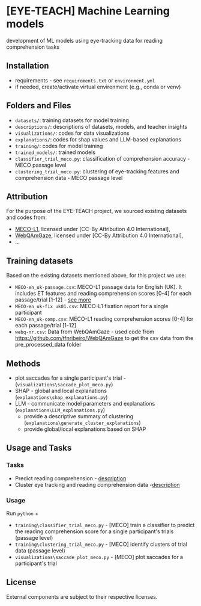 # [EYE-TEACH] Machine Learning models
development of ML models using eye-tracking data for reading comprehension tasks

## Installation
- requirements - see `requirements.txt` or `environment.yml`
- if needed, create/activate virtual environment (e.g., conda or venv)  

## Folders and Files
- `datasets/`: training datasets for model training
- `descriptions/`: descriptions of datasets, models, and teacher insights
- `visualizations/`: codes for data visualizations
- `explanations/`: codes for shap values and LLM-based explanations
- `training/`: codes for model training
- `trained_models/`: trained models
- `classifier_trial_meco.py`: classification of comprehension accuracy - MECO passage level
- `clustering_trial_meco.py`: clustering of eye-tracking features and comprehension data - MECO passage level

## Attribution
For the purpose of the EYE-TEACH project, we sourced existing datasets and codes from:
- [MECO-L1](https://osf.io/3527a/), licensed under [CC-By Attribution 4.0 International],
- [WebQAmGaze](https://github.com/tfnribeiro/WebQAmGaze), licensed under [CC-By Attribution 4.0 International],
- ...

## Training datasets
Based on the existing datasets mentioned above, for this project we use: 
- `MECO-en_uk-passage.csv`: MECO-L1 passage data for English (UK). It includes ET features and reading comprehension scores [0-4] for each passage/trial [1-12] - [see more](descriptions/data/mecoL1.md)
- `MECO-en_uk-fix_uk01.csv`: MECO-L1 fixation report for a single participant
- `MECO-en_uk-comp.csv`: MECO-L1 reading comprehension scores [0-4] for each passage/trial [1-12]
- `webq-nr.csv`: Data from WebQAmGaze - used code from https://github.com/tfnribeiro/WebQAmGaze to get the csv data from the pre_processed_data folder

## Methods
- plot saccades for a single participant's trial - (`visualizations\saccade_plot_meco.py`)
- SHAP - global and local explanations (`explanations\shap_explanations.py`)
- LLM - communicate model parameters and explanations (`explanations\LLM_explanations.py`)
    - provide a descriptive summary of clustering (`explanations\generate_cluster_explanations`)
    - provide global/local explanations based on SHAP

## Usage and Tasks
### Tasks
- Predict reading comprehension - [description](descriptions/models/predict.md)
- Cluster eye tracking and reading comprehension data -[description](descriptions/models/cluster.md)

### Usage
Run `python` + 
- `training\classifier_trial_meco.py` - [MECO] train a classifier to predict the reading comprehension score for a single participant's trials (passage level)
- `training\clustering_trial_meco.py` - [MECO] identify clusters of trial data (passage level)
- `visualizations\saccade_plot_meco.py` - [MECO] plot saccades for a participant's trial

## License
External components are subject to their respective licenses.
